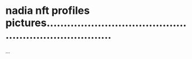 # nadia nft profiles pictures........................................................................
...
